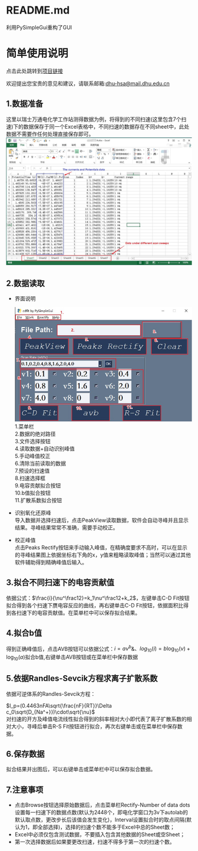 # README.md
利用PySimpleGui重构了GUI

# **简单使用说明**

点击此处跳转到[项目链接](https://github.com/xieshentoken/Capacitance-contribution-fit/tree/Use-PySimpleGui/PySimpleGui)

欢迎提出您宝贵的意见和建议，请联系邮箱:<dhu-hsa@mail.dhu.edu.cn>  

## 1.数据准备
这里以瑞士万通电化学工作站测得数据为例，将得到的不同扫速(这里包含7个扫速)下的数据保存于同一个Excel表格中，不同扫速的数据存在不同sheet中，此处数据不需要作任何处理直接保存即可。  
![Example](Data_example.jpg "title")

## 2.数据读取
- 界面说明
  
  ![GUIACCOUNT](GUI_account.jpg "GUI")  
  1.菜单栏  
  2.数据的绝对路径  
  3.文件选择按钮  
  4.读取数据+自动识别峰值  
  5.手动峰值校正  
  6.清除当前读取的数据  
  7.预设的扫速值  
  8.扫速选择框  
  9.电容贡献拟合按钮  
  10.b值拟合按钮  
  11.扩散系数拟合按钮  
- 识别氧化还原峰  
  导入数据并选择扫速后，点击PeakView读取数据，软件会自动寻峰并且显示结果。寻峰结果常常不准确，需要手动校正。  
- 校正峰值  
  点击Peaks Rectify按钮来手动输入峰值，在精确度要求不高时，可以在显示的寻峰结果图上依据坐标右下角的x，y值来粗略读取峰值；当然可以通过其他软件辅助得到精确峰值后输入。

## 3.拟合不同扫速下的电容贡献值
依据公式：$\frac{i}{\nu^\frac12}=k_1\nu^\frac12+k_2$，左键单击C-D Fit按钮拟合得到各个扫速下赝电容反应的曲线，再右键单击C-D Fit按钮，依据面积比得到各扫速下的电容贡献值。在菜单栏中可以保存拟合结果。
## 4.拟合b值  
得到正确峰值后，点击AVB按钮可以依据公式：$i=a\nu^b$&$、log_{10}(i)=b\log_{10}(\nu)+\log_{10}(a)$拟合b值,右键单击AVB按钮或在菜单栏中保存数据
## 5.依据Randles-Sevcik方程求离子扩散系数  
依据可逆体系的Randles-Sevcik方程：

$I_p=(0.4463nFA\sqrt{\frac{nF}{RT}}\Delta c_0\sqrt{D_{Na^+}})\cdot\sqrt{\nu}$  
对扫速的开方及峰值电流线性拟合得到的斜率相对大小即代表了离子扩散系数的相对大小，寻峰后单击R-S Fit按钮进行拟合，再次右键单击或在菜单栏中保存数据。
## 6.保存数据
拟合结果并出图后，可以右键单击或菜单栏中可以保存拟合数据。
## 7.注意事项
- 点击Browse按钮选择原始数据后，点击菜单栏Rectify-Number of data dots设置每一扫速下的数据点数(默认为2448个，即电化学窗口为3v下autolab的默认取点数，更改步长后该值会发生变化)，Interval设置拟合时的取点间隔(默认为1，即全部选择)，选择的扫速个数不能多于Excel中总的Sheet数；
- Excel中必须仅包含测试数据，不要插入包含其他数据的Sheet或空Sheet；
- 第一次选择数据后如果要更改扫速，扫速不得多于第一次的扫速个数。
